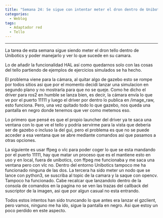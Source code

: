 ```yaml
---
title: "Semana 24: Se sigue con intentar meter el dron dentro de Unibotics"
categories:
  - Weblog
tags:
  - Adaptador red
  - Tello
---
```

 
---

La tarea de esta semana sigue siendo meter el dron tello dentro de Unibotics y poder manejarlo y ver lo que sucede en su camara.

Lo de añadir la funcionalidad HAL así como quedarnos solo con las cosas del tello partiendo de ejemplos de ejercicios simulados se ha hecho.

El problema viene para la cámara, al quitar algo de gazebo esto se rompe por todos sitios asi que por el momento decidi lanzar una simulacion en segundo plano y no mostrarla para que no se queje. Como he dicho el driver para ros2 en humble se lanza bien, es decir, la cámara envía lo que ve por el puerto 11111 y luego el driver por dentro lo publica en /image_raw, esto funciona. Pero, una vez quitado todo lo que gazebo, nos queda una pantalla en negro donde tenemos que ver como metemos eso.

Lo primero que pensé es que el propio launcher del driver ya te saca una ventana con lo que ve el tello y podría servirme para la vista que deberia ser de gazebo o incluso la del gui, pero el problema es que no se puede acceder a esa ventana que se abre mediante comandos asi que pasamos a otras opciones.

La siguiente es usar ffpeg o vlc para poder coger lo que se esta mandando por el puerto 11111, hay que matar un proceso que es el mantiene esto en uso y en local, fuera de unibotics, con ffpeg me funcionaba y me saca una ventana pero con vlc no. Dentro del entorno Unibotics tampoco me ha funcionado ninguna de las dos.
La tercera ha sido meter un nodo que se lance con python3, se suscriba al topic de la camara y la saque con opencv. Tampoco ha funcionado. Cabe recalcar que lanzandolo dentro de la consola de comandos en la pagina no se ven las trazas del callback del suscriptor de la imagen, asi que por algun casual no esta entrando.

Todos estos intentos han sido truncando lo que antes era lanzar el gzclient, pero vamos, ninguno me ha ido, sigue la pantalla en negro. Asi que estoy un poco perdido en este aspecto.
